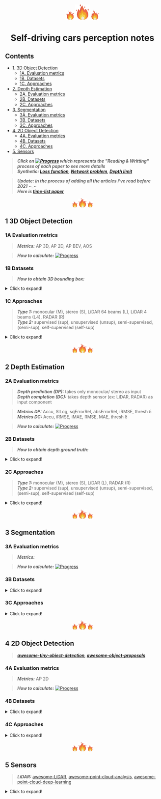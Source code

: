 <p align="center" vertical-align="middle"><img src="doc/fire.png" alt="drawing" width="30"/><img src="doc/fire.png" alt="drawing" width="50"/><img src="doc/fire.png" alt="drawing" width="30"/></p>

# <p align="center" vertical-align="middle">Self-driving cars perception notes</p>
## Contents

- [1. 3D Object Detection](#1-3d-object-detection)
	- [1A. Evaluation metrics](#1a-evaluation-metrics)
	- [1B. Datasets](#1b-datasets)
	- [1C. Approaches](#1c-Approaches)
- [2. Depth Estimation](#2-depth-estimation) 
	- [2A. Evaluation metrics](#2a-evaluation-metrics)
	- [2B. Datasets](#2b-datasets)
	- [2C. Approaches](#2c-Approaches)
- [3. Segmentation](#3-segmentation)
	+ [3A. Evaluation metrics](#3a-evaluation-metrics)
	+ [3B. Datasets](#3b-datasets)
	+ [3C. Approaches](#3c-Approaches)
- [4. 2D Object Detection](#4-2d-object-detection)
	- [4A. Evaluation metrics](#4a-evaluation-metrics)
	- [4B. Datasets](#4b-datasets)
	- [4C. Approaches](#4c-Approaches)
- [5. Sensors](#5-sensors)

> **_Click on [![Progress](https://progress-bar.dev/50/?title=done)](README.md) which represents the "Reading & Writting" process of each paper to see more details_**  
> **_Synthetic: [Loss function](loss_problem.md), [Network problem](network_problem.md), [Depth limit](depth_estimation/depth_limit.md)_**

> **_Update: in the process of adding all the articles i've read before 2021_** ~_~  
> **_Here is [time-list paper](time_list_paper.md)_**

<p align="center" vertical-align="middle"><img src="doc/fire.png" alt="drawing" width="20"/><img src="doc/fire.png" alt="drawing" width="30"/><img src="doc/fire.png" alt="drawing" width="20"/></p>
<!-- --><!-- --><!-- --><!-- --><!-- --><!-- --><!-- -->
<!-- --><!-- --><!-- --><!-- --><!-- --><!-- --><!-- -->
<!-- --><!-- --><!-- --><!-- --><!-- --><!-- --><!-- -->
<!-- --><!-- --><!-- --><!-- --><!-- --><!-- --><!-- -->

## 1 3D Object Detection
### 1A Evaluation metrics

> **_Metrics:_**  AP 3D, AP 2D, AP BEV, AOS

> **_How to calculate:_** [![Progress](https://progress-bar.dev/10/?title=done)](3d_od/evaluation.md)

<!-- --><!-- --><!-- --><!-- --><!-- --><!-- --><!-- -->

### 1B Datasets

> **_How to obtain 3D bounding box:_**

<details>
  <summary>Click to expand!</summary>

  | Ref | Highlight description |
  | -- | -- | 
  | KITTI (3D OD) [<kbd>CVPR 12</kbd>](http://www.cvlibs.net/publications/Geiger2012CVPR.pdf) [<kbd>IJRR 13</kbd>](http://ww.cvlibs.net/publications/Geiger2013IJRR.pdf) | ● Stereo (1224×368) + LiDAR 64 beams </br> ● Real dataset: 7481 training (splitted as 3DOP [<kbd>NIPS 15</kbd>](https://papers.nips.cc/paper/2015/file/6da37dd3139aa4d9aa55b8d237ec5d4a-Paper.pdf) into 3712 training & 3769 validation) & 7518 test samples [![Progress](https://progress-bar.dev/100/?title=done)](dataset/kitti.md) | <!-- -->
  | KITTI-Object-Depth (KOD) [<kbd>AAAI 20</kbd>](https://arxiv.org/pdf/1909.07701.pdf) | Collect the corresponding gth depth map (11 frame) for each image in KITTI (3D OD) training set [![Progress](https://progress-bar.dev/0/?title=done)](3d_od/foresee.md)| <!-- -->
  | Weather augmented [<kbd>ICCV 19</kbd>](https://team.inria.fr/rits/computer-vision/weather-augment/) | ● Weather augmentation of Kitti & Cityscapes  </br>●  For each sequence, 7+ rain levels (from dizzle to storm conditions) & 7 fog intensities (from light to dense fog) [![Progress](https://progress-bar.dev/0/?title=done)](dataset/weather_augmented.md) | <!-- -->
  | Seeing Through Fog [<kbd>CVPR 20</kbd>](https://www.cs.princeton.edu/~fheide/AdverseWeatherFusion/) [<kbd>ICCV 19</kbd>](https://github.com/gruberto/Gated2Depth) | <!-- -->
  | Canadian Adverse Driving Conditions [<kbd>arXiv 20</kbd>](https://arxiv.org/pdf/2001.10117.pdf) | ●  56000 camera images, 7000 LiDAR sweeps, </br> ● Real dataset: 75 scenes of 50-100 frames each </br> ● Adverse weather driving conditions, including snow | 

</details>
<!-- --><!-- --><!-- --><!-- --><!-- --><!-- -->

### 1C Approaches
> **_Type 1:_** monocular (M), stereo (S), LiDAR 64 beams (L), LiDAR 4 beams (L4), RADAR (R)</br> 
> **_Type 2:_** supervised (sup), unsupervised (unsup), semi-supervised, (semi-sup), self-supervised (self-sup)

<details>
  <summary>Click to expand!</summary>

| Ref | Type | Data | Highlight description |
| -- | :--: | :-- | -- | 
|  | <img src="doc/fire.png" alt="drawing" width="20"/>| <img src="doc/fire.png" alt="drawing" width="20"/> |  |<!-- -->
| Pseudo-LiDAR </br> [<kbd>CVPR 19</kbd>](https://openaccess.thecvf.com/content_CVPR_2019/papers/Wang_Pseudo-LiDAR_From_Visual_Depth_Estimation_Bridging_the_Gap_in_3D_CVPR_2019_paper.pdf) | M / sup | KITTI | ● Pipeline: Depth estimator ➔ convert into pseudo pcl ➔ LiDAR-based detector </br> ● Contrib: Convert depth into pseudo 3d point clouds [![Progress](https://progress-bar.dev/100/?title=done)](3d_od/pseudo_lidar.md) |
| | | | ● Net: </br>● Pipeline: </br>● Loss: </br> ● Contrib: |
| Pseudo-LiDAR e2e </br>[<kbd>ICCV 19</kbd>](https://github.com/xinshuoweng/Mono3DPLiDAR) | M / sup | | ● Net: </br>● Pipeline: </br>● Loss: </br> ● Contrib: |
| | | | ● Net: </br>● Pipeline: </br>● Loss: </br> ● Contrib: |
|  | <img src="doc/fire.png" alt="drawing" width="20"/>| <img src="doc/fire.png" alt="drawing" width="20"/> |  |<!-- -->
| Pseudo-LiDAR V3 E2E </br> [<kbd>CVPR 20</kbd>](https://openaccess.thecvf.com/content_CVPR_2020/papers/Qian_End-to-End_Pseudo-LiDAR_for_Image-Based_3D_Object_Detection_CVPR_2020_paper.pdf) | | | ● Net: </br>● Pipeline: </br>● Loss: </br> ● Contrib: |
| CG-Stereo </br> [<kbd>arXiv 20</kbd>](https://arxiv.org/pdf/2003.05505.pdf) | S / sup | | ● Net: </br>● Pipeline: </br>● Loss: </br> ● Contrib: |
| Pseudo-LiDAR </br> [<kbd>CVPR 19</kbd>](https://openaccess.thecvf.com/content_CVPR_2019/papers/Wang_Pseudo-LiDAR_From_Visual_Depth_Estimation_Bridging_the_Gap_in_3D_CVPR_2019_paper.pdf) | S / sup | | [![Progress](https://progress-bar.dev/100/?title=done)](3d_od/pseudo_lidar.md) |
| Pseudo-LiDAR ++</br> [<kbd>ICRL 20</kbd>](https://arxiv.org/pdf/1906.06310.pdf) | S / sup | | ● Net: </br>● Pipeline: </br>● Loss: </br> ● Contrib: [![Progress](https://progress-bar.dev/0/?title=done)](3d_od/pseudo_lidar++.md) |
| | | | ● Net: </br>● Pipeline: </br>● Loss: </br> ● Contrib: |
| | | | ● Net: </br>● Pipeline: </br>● Loss: </br> ● Contrib:  |
|  | <img src="doc/fire.png" alt="drawing" width="20"/>| <img src="doc/fire.png" alt="drawing" width="20"/> |  |<!-- -->
| PointRCNN | | | ● Net: </br>● Pipeline: </br>● Loss: </br> ● Contrib: |
| | | | ● Net: </br>● Pipeline: </br>● Loss: </br> ● Contrib: |
| | | | ● Net: </br>● Pipeline: </br>● Loss: </br> ● Contrib: |
|  | <img src="doc/fire.png" alt="drawing" width="20"/>| <img src="doc/fire.png" alt="drawing" width="20"/> |  |<!-- -->
| Pseudo-LiDAR ++</br> [<kbd>ICRL 20</kbd>](https://arxiv.org/pdf/1906.06310.pdf) | S+L4 / sup | | ● Net: </br>● Pipeline: </br>● Loss: </br> ● Contrib: [![Progress](https://progress-bar.dev/0/?title=done)](3d_od/pseudo_lidar++.md) |
| | | | ● Net: </br>● Pipeline: </br>● Loss: </br> ● Contrib: |
| | | | ● Net: </br>● Pipeline: </br>● Loss: </br> ● Contrib: |

</details>

<p align="center" vertical-align="middle"><img src="doc/fire.png" alt="drawing" width="20"/><img src="doc/fire.png" alt="drawing" width="30"/><img src="doc/fire.png" alt="drawing" width="20"/></p>
<!-- --><!-- --><!-- --><!-- --><!-- --><!-- --><!-- -->
<!-- --><!-- --><!-- --><!-- --><!-- --><!-- --><!-- -->
<!-- --><!-- --><!-- --><!-- --><!-- --><!-- --><!-- -->
<!-- --><!-- --><!-- --><!-- --><!-- --><!-- --><!-- -->

## 2 Depth Estimation
### 2A Evaluation metrics

> **_Depth prediction (DP):_** takes only monocular/ stereo as input  
> **_Depth completion (DC):_** takes depth sensor (ex: LiDAR, RADAR) as input component

> **_Metrics DP:_** Accu, SILog, sqErrorRel, absErrorRel, iRMSE, thresh δ  
> **_Metrics DC:_** Accu, iRMSE, iMAE, RMSE, MAE, thresh δ

> **_How to calculate:_** [![Progress](https://progress-bar.dev/50/?title=done)](depth_estimation/evaluation.md)

<!-- --><!-- --><!-- --><!-- --><!-- --><!-- -->

### 2B Datasets
> **_How to obtain depth ground truth:_** 

<details>
  <summary>Click to expand!</summary>

| Ref | Highlight description |
| -- | -- | 
| KITTI (stereo) </br> [<kbd>CVPR 12</kbd>](http://www.cvlibs.net/publications/Geiger2012CVPR.pdf) [<kbd>IJRR 13</kbd>](http://ww.cvlibs.net/publications/Geiger2013IJRR.pdf) | ● Stereo (1224×368) + LiDAR 64 beams </br> ● Gth: projected LiDAR 64 beams pose for 11 odometry sequences </br> ● the 200 training images of KITTI stereo 2015 **overlap** with the validation images of KITTI OD [![Progress](https://progress-bar.dev/100/?title=done)](dataset/kitti.md)| <!-- -->
| Scene Flow </br> [<kbd>CVPR 16</kbd>](https://openaccess.thecvf.com/content_cvpr_2016/papers/Mayer_A_Large_Dataset_CVPR_2016_paper.pdf) | ● Stereo (960x540) </br> ● Synthetic dataset: 35454 training & 4370 testing images </br> ● Gth: dense and elaborate disparity maps [![Progress](https://progress-bar.dev/30/?title=done)](dataset/sceneflow.md) | <!-- -->
| Cityscapes </br> [<kbd>CVPR 16</kbd>](https://www.cityscapes-dataset.com/citation/) | ● Stereo (1024×2048) </br> ● Gth: 22,973 stereo image pairs training  </br> ● Real dataset: 50 cities forseveral months </br> ● 5000 images with fine annotations and 20000 images  with coarse annotations [![Progress](https://progress-bar.dev/20/?title=done)](dataset/cityscapes.md)| <!-- -->

</details>
<!-- --><!-- --><!-- --><!-- --><!-- --><!-- -->

### 2C Approaches

> **_Type 1:_** monocular (M), stereo (S), LiDAR (L), RADAR (R)</br> 
> **_Type 2:_** supervised (sup), unsupervised (unsup), semi-supervised, (semi-sup), self-supervised (self-sup)

<details>
  <summary>Click to expand!</summary>

| Ref | Type | Data | Highlight description |
| -- | :--: | :--: | -- | 
| Eigen et al </br> [<kbd>NIPS 14</kbd>](https://arxiv.org/pdf/1406.2283.pdf) | M / sup | KITTI | ● Loss: [L2 loss](loss_problem.md)|
| DORN </br> [<kbd>CVPR 18</kbd>](https://openaccess.thecvf.com/content_cvpr_2018/papers/Fu_Deep_Ordinal_Regression_CVPR_2018_paper.pdf) | M / sup | KITTI | |  <!-- -->| Discretized depth bins > direct regression </br> binary classification 80 bins (Pixels with distance>80m) [[more]](https://github.com/patrick-llgc/Learning-Deep-Learning/blob/master/paper_notes/dorn.md) |
| FAL </br> [<kbd>NIPS 20</kbd>](https://proceedings.neurips.cc/paper/2020/file/951124d4a093eeae83d9726a20295498-Paper.pdf) | M / self-sup | KITTI | | Occlusion-free reconstruction loss |  <!-- -->
| PSMNet </br> [<kbd>CVPR 18</kbd>](https://openaccess.thecvf.com/content_cvpr_2018/papers/Chang_Pyramid_Stereo_Matching_CVPR_2018_paper.pdf) | S / sup | ● KITTI </br> ● Scene Flow 

</details>


<p align="center" vertical-align="middle"><img src="doc/fire.png" alt="drawing" width="20"/><img src="doc/fire.png" alt="drawing" width="30"/><img src="doc/fire.png" alt="drawing" width="20"/></p>
<!-- --><!-- --><!-- --><!-- --><!-- --><!-- --><!-- -->
<!-- --><!-- --><!-- --><!-- --><!-- --><!-- --><!-- -->
<!-- --><!-- --><!-- --><!-- --><!-- --><!-- --><!-- -->
<!-- --><!-- --><!-- --><!-- --><!-- --><!-- --><!-- -->

## 3 Segmentation
### 3A Evaluation metrics

> **_Metrics:_** 

> **_How to calculate:_** [![Progress](https://progress-bar.dev/0/?title=done)]()
### 3B Datasets

<details>
  <summary>Click to expand!</summary>

  ![Progress](https://progress-bar.dev/0/?title=done)

</details>

### 3C Approaches
<details>
  <summary>Click to expand!</summary>

| Ref | Type | Data | Highlight description | 
| -- | -- | -- | -- | 
| UNet | | | [![Progress](https://progress-bar.dev/0/?title=done)](seg/unet.md) |

  

</details>


<p align="center" vertical-align="middle"><img src="doc/fire.png" alt="drawing" width="20"/><img src="doc/fire.png" alt="drawing" width="30"/><img src="doc/fire.png" alt="drawing" width="20"/></p>
<!-- --><!-- --><!-- --><!-- --><!-- --><!-- --><!-- -->
<!-- --><!-- --><!-- --><!-- --><!-- --><!-- --><!-- -->
<!-- --><!-- --><!-- --><!-- --><!-- --><!-- --><!-- -->
<!-- --><!-- --><!-- --><!-- --><!-- --><!-- --><!-- -->

## 4 2D Object Detection
>**_[awesome-tiny-object-detection](https://github.com/kuanhungchen/awesome-tiny-object-detection), [awesome-object-proposals](https://github.com/caocuong0306/awesome-object-proposals)_**
### 4A Evaluation metrics

> **_Metrics:_**  AP 2D

> **_How to calculate:_** [![Progress](https://progress-bar.dev/0/?title=done)](3d_od/evaluation.md)
### 4B Datasets

<details>
  <summary>Click to expand!</summary>

  ![Progress](https://progress-bar.dev/0/?title=done)

</details>

### 4C Approaches
<details>
  <summary>Click to expand!</summary>

| Ref | Type | Data | Highlight description | 
| -- | -- | -- | -- | 
| OneNet </br> [<kbd>arXiv</kbd>](https://arxiv.org/pdf/2012.05780.pdf) | | | ● Net: </br>● Pipeline: </br>● Loss: </br> ● Contrib: [![Progress](https://progress-bar.dev/0/?title=done)](2d_od/onenet.md) |

</details>

<p align="center" vertical-align="middle"><img src="doc/fire.png" alt="drawing" width="20"/><img src="doc/fire.png" alt="drawing" width="30"/><img src="doc/fire.png" alt="drawing" width="20"/></p>
<!-- --><!-- --><!-- --><!-- --><!-- --><!-- --><!-- -->
<!-- --><!-- --><!-- --><!-- --><!-- --><!-- --><!-- -->
<!-- --><!-- --><!-- --><!-- --><!-- --><!-- --><!-- -->
<!-- --><!-- --><!-- --><!-- --><!-- --><!-- --><!-- -->

## 5 Sensors

> **_LiDAR:_** [awesome-LiDAR](https://github.com/szenergy/awesome-lidar#datasets), [awesome-point-cloud-analysis](https://github.com/Yochengliu/awesome-point-cloud-analysis), [awesome-point-cloud-deep-learning](https://github.com/dashidhy/awesome-point-cloud-deep-learning)

<details>
  <summary>Click to expand!</summary>

### Comparison
| Comparison | Camera | LiDAR | RADAR |
| -- | -- | -- | -- | 
| 

### Andrej Karpathy - AI for Full-Self Driving at Tesla
[Andrej Karpathy - AI for Full-Self Driving at Tesla](https://www.youtube.com/watch?v=hx7BXih7zx8&feature=youtu.be)

[Tesla autopilotAI](https://www.tesla.com/autopilotAI)

Takeaways's Lei Xin:
1. What is Tesla Autopilot 1:20
2. **Tesla's methods are heavily based on computer vision rather than lidar** 5:25
3. Neural networks in production 6:55
4. Receive training images for tricky cases from the fleet 8:35
5. For testing, it is not enough to just rely on loss function and mean accuracy of test set 13:00
6. HydraNet contains 48 networks with shared backbone, 1,000 distinct predictions (Number of output tensors) and it takes 70,000 GPU hours to train 14:12
7. Neural networks for full self-driving 16:54
8. **Get depth estimation from images directly by using self-supervised techniques** 22:54, predict the depth, drive to it and measure the real distance
9. other uses of **self-supervised learning** 25:24
10. Q&A 26:50

### Other sources
> **_[Learning-Deep-Learning](https://github.com/patrick-llgc/Learning-Deep-Learning)_**

</details>



